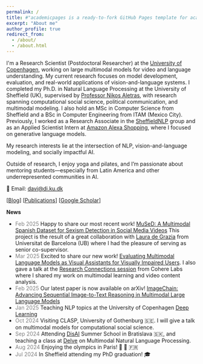 ```yaml
---
permalink: /
title: #"academicpages is a ready-to-fork GitHub Pages template for academic personal websites"
excerpt: "About me"
author_profile: true
redirect_from: 
  - /about/
  - /about.html
---
```


I'm a Research Scientist (Postdoctoral Researcher) at the [University of Copenhagen](https://coastalcph.github.io/), working on large multimodal models for video and language understanding. My current research focuses on model development, evaluation, and real-world applications of vision-and-language systems. I completed my Ph.D. in Natural Language Processing at the University of Sheffield (UK), supervised by [Professor Nikos Aletras](http://nikosaletras.com/), with research spanning computational social science, political communication, and multimodal modeling. I also hold an MSc in Computer Science from Sheffield and a BSc in Computer Engineering from ITAM (Mexico City). Previously, I worked as a Research Associate in the [SheffieldNLP](https://www.sheffield.ac.uk/dcs/research/groups/natural-language-processing) group and as an Applied Scientist Intern at [Amazon Alexa Shopping](https://www.amazon.science/), where I focused on generative language models.

My research interests lie at the intersection of NLP, vision-and-language modeling, and socially impactful AI. 

Outside of research, I enjoy yoga and pilates, and I’m passionate about mentoring students—especially from Latin America and other underrepresented communities in AI. 

📧 Email: davi@di.ku.dk


[[Blog](https://danaesavi.github.io/cv/)] [[Publications](https://danaesavi.github.io/publications/)] [[Google Scholar](https://scholar.google.co.uk/citations?user=jafwsyYAAAAJ&hl=en)] 


__News__
- <span style="color:gray;">Feb 2025</span> Happy to share our most recent work! [MuSeD: A Multimodal Spanish Dataset for Sexism Detection in Social Media Videos](https://arxiv.org/abs/2504.11169) This project is the result of a great collaboration with [Laura de Grazia](https://clic.ub.edu/en/l_de-grazia) from Universitat de Barcelona (UB) where I had the pleasure of serving as senior co-supervisor.
- <span style="color:gray;">Mar 2025</span> Excited to share our new work! [Evaluating Multimodal Language Models as Visual Assistants for Visually Impaired Users](https://arxiv.org/abs/2503.22610). I also gave a talk at the [Research Connections session](https://www.linkedin.com/feed/update/urn:li:activity:7304808166670696448/) from Cohere Labs where I shared my work on multimodal learning and video content analysis.
- <span style="color:gray;">Feb 2025</span> Our latest paper is now available on arXiv! [ImageChain: Advancing Sequential Image-to-Text Reasoning in Multimodal Large Language Models](https://arxiv.org/abs/2502.19409) 
- <span style="color:gray;">Jan 2025</span> Teaching NLP topics at the University of Copenhagen [Deep Learning](https://kurser.ku.dk/course/ndak22002u/2023-2024) 
- <span style="color:gray;">Oct 2024</span> Visiting CLASP, University of Gothenburg 🇸🇪. I will give a talk on multimodal models for computational social science.
- <span style="color:gray;">Sep 2024</span> Attending [DisAI](https://disai.eu/summer-school-2024/) Summer School in Bratislava 🇸🇰, and teaching a class at [Delve](https://delveeducation.github.io/) on Multimodal Natural Language Processing.
- <span style="color:gray;">Aug 2024</span> Enjoying the olympics in Paris! 🎾 🤸 🇫🇷
- <span style="color:gray;">Jul 2024</span> In Sheffield attending my PhD graduation! 🎓




